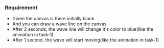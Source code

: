 ### Requirement
* Given the canvas is there initially blank
* And you can draw a wave line on the canvas
* After 2 seconds, the wave line will change it's color to blue(like the animation in task-1)
* After 1 second, the wave will start moving(like the animation in task-1) 
